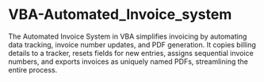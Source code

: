 # VBA-Automated_Invoice_system
The Automated Invoice System in VBA simplifies invoicing by automating data tracking, invoice number updates, and PDF generation. It copies billing details to a tracker, resets fields for new entries, assigns sequential invoice numbers, and exports invoices as uniquely named PDFs, streamlining the entire process.
